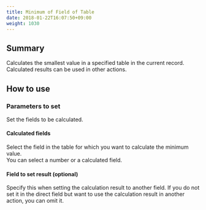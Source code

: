 ```yaml
---
title: Minimum of Field of Table
date: 2018-01-22T16:07:50+09:00
weight: 1030
---
```

## Summary

Calculates the smallest value in a specified table in the current record.  
Calculated results can be used in other actions.

## How to use

### Parameters to set

Set the fields to be calculated.

#### Calculated fields

Select the field in the table for which you want to calculate the minimum value.  
You can select a number or a calculated field.

#### Field to set result (optional)

Specify this when setting the calculation result to another field. If you do not set it in the direct field but want to use the calculation result in another action, you can omit it.
